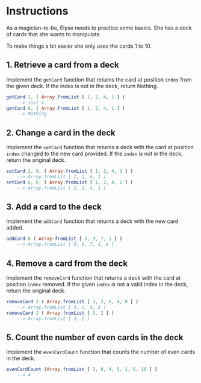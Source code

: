 # Instructions

As a magician-to-be, Elyse needs to practice some basics. She has a deck of cards that she wants to manipulate.

To make things a bit easier she only uses the cards 1 to 10.

## 1. Retrieve a card from a deck

Implement the `getCard` function  that returns the card at position `index` from the given deck. If the index is not in the deck, return Nothing.

```elm
getCard 2, ( Array.fromList [ 1, 2, 4, 1 ] ) 
    --> Just 4
getCard 6, ( Array.fromList [ 1, 2, 4, 1 ] ) 
    --> Nothing
```

## 2. Change a card in the deck

Implement the `setCard` function that returns a deck with the card at position `index` changed to the new card provided.
If the `index` is not in the deck, return the original deck.

```elm
setCard 2, 6, ( Array.fromList [ 1, 2, 4, 1 ] ) 
    --> Array.fromList [ 1, 2, 6, 1 ]
setCard 6, 6, ( Array.fromList [ 1, 2, 4, 1 ] ) 
    --> Array.fromList [ 1, 2, 4, 1 ]
```

## 3. Add a card to the deck

Implement the `addCard` function that returns a deck with the new card added.

```elm
addCard 8 ( Array.fromList [ 5, 9, 7, 1 ] ) 
    --> Array.fromList [ 5, 9, 7, 1, 8 ]
```

## 4. Remove a card from the deck

Implement the `removeCard` function that returns a deck with the card at position `index` removed.
If the given `index` is not a valid index in the deck, return the original deck.

```elm
removeCard 2 ( Array.fromList [ 3, 2, 6, 4, 8 ] )
    --> Array.fromList [ 3, 2, 4, 8 ]
removeCard 2 ( Array.fromList [ 3, 2 ] )
    --> Array.fromList [ 3, 2 ]
```

## 5. Count the number of even cards in the deck

Implement the `evenCardCount` function that counts the number of even cards in the deck.

```elm
evenCardCount (Array.fromList [ 3, 8, 4, 5, 1, 6, 10 ] )
    --> 4
```
